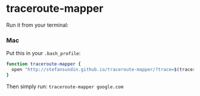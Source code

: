 # traceroute-mapper

Run it from your terminal:

### Mac

Put this in your `.bash_profile`:

```bash
function traceroute-mapper {
  open "http://stefansundin.github.io/traceroute-mapper/?trace=$(traceroute -q1 $*)"
}
```

Then simply run: `traceroute-mapper google.com`
